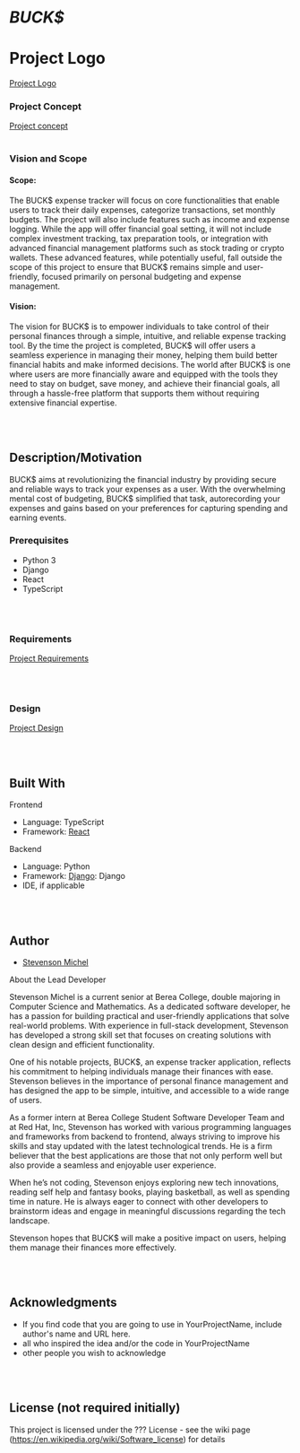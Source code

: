 # *BUCK$*

# Project Logo
[Project Logo](project_logo.png)


### Project Concept
[Project concept](concept.md)
<br><br>

### Vision and Scope

#### Scope:
The BUCK$ expense tracker will focus on core functionalities that enable users to track their daily expenses, categorize transactions, set monthly budgets. The project will also include features such as income and expense logging. While the app will offer financial goal setting, it will not include complex investment tracking, tax preparation tools, or integration with advanced financial management platforms such as stock trading or crypto wallets. These advanced features, while potentially useful, fall outside the scope of this project to ensure that BUCK$ remains simple and user-friendly, focused primarily on personal budgeting and expense management.

#### Vision:
The vision for BUCK$ is to empower individuals to take control of their personal finances through a simple, intuitive, and reliable expense tracking tool. By the time the project is completed, BUCK$ will offer users a seamless experience in managing their money, helping them build better financial habits and make informed decisions. The world after BUCK$ is one where users are more financially aware and equipped with the tools they need to stay on budget, save money, and achieve their financial goals, all through a hassle-free platform that supports them without requiring extensive financial expertise.

<br><br>

## Description/Motivation

BUCK$ aims at revolutionizing the financial industry by providing secure and reliable ways to track your expenses as a user. With the overwhelming mental cost of budgeting, BUCK$ simplified that task, autorecording your expenses and gains based on your preferences for capturing spending and earning events. 

### Prerequisites

- Python 3
- Django
- React
- TypeScript

<br><br>

### Requirements
[Project Requirements](requirements.md)

<br><br>

### Design
[Project Design](design.md)

<br><br>

## Built With

Frontend 
- Language: TypeScript
- Framework: [React](https://github.com/facebook/react)

Backend 
- Language: Python
- Framework: [Django](https://github.com/django/django): Django
- IDE, if applicable

<br><br>

## Author

- [Stevenson Michel](https://www.linkedin.com/in/stevenson-michel/)

About the Lead Developer

Stevenson Michel is a current senior at Berea College, double majoring in Computer Science and Mathematics. As a dedicated software developer, he has a passion for building practical and user-friendly applications that solve real-world problems. With experience in full-stack development, Stevenson has developed a strong skill set that focuses on creating solutions with clean design and efficient functionality.

One of his notable projects, BUCK$, an expense tracker application, reflects his commitment to helping individuals manage their finances with ease. Stevenson believes in the importance of personal finance management and has designed the app to be simple, intuitive, and accessible to a wide range of users.

As a former intern at Berea College Student Software Developer Team and at Red Hat, Inc, Stevenson has worked with various programming languages and frameworks from backend to frontend, always striving to improve his skills and stay updated with the latest technological trends. He is a firm believer that the best applications are those that not only perform well but also provide a seamless and enjoyable user experience.

When he’s not coding, Stevenson enjoys exploring new tech innovations, reading self help and fantasy books, playing basketball, as well as spending time in nature. He is always eager to connect with other developers to brainstorm ideas and engage in meaningful discussions regarding the tech landscape.

Stevenson hopes that BUCK$ will make a positive impact on users, helping them manage their finances more effectively.


<br><br>

## Acknowledgments

- If you find code that you are going to use in YourProjectName, include author's name and URL here.
- all who inspired the idea and/or the code in YourProjectName
- other people you wish to acknowledge

<br><br>

## License (not required initially)

This project is licensed under the ??? License - see the wiki page (https://en.wikipedia.org/wiki/Software_license) for details


